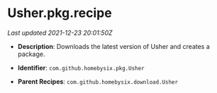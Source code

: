 # Usher.pkg.recipe

_Last updated 2021-12-23 20:01:50Z_

- **Description**: Downloads the latest version of Usher and creates a package.

- **Identifier**: `com.github.homebysix.pkg.Usher`

- **Parent Recipes**: `com.github.homebysix.download.Usher`
